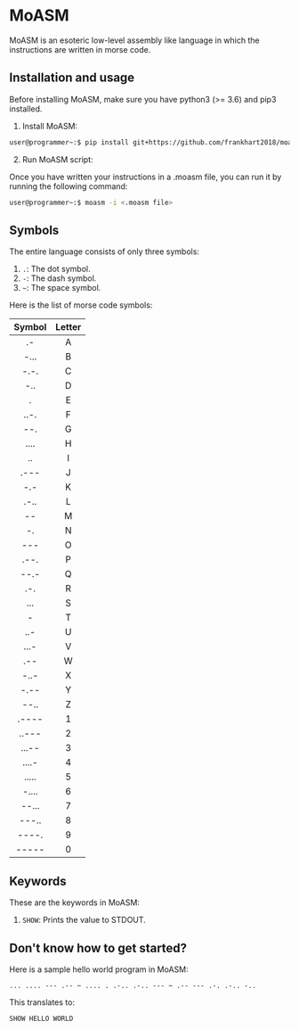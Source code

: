# MoASM

MoASM is an esoteric low-level assembly like language in which the instructions are written in morse code.

## Installation and usage

Before installing MoASM, make sure you have python3 (>= 3.6) and pip3 installed.

1. Install MoASM:

```bash
user@programmer~:$ pip install git+https://github.com/frankhart2018/moasm.git
```

2. Run MoASM script:

Once you have written your instructions in a .moasm file, you can run it by running the following command:

```bash
user@programmer~:$ moasm -i <.moasm file>
```

## Symbols

The entire language consists of only three symbols:

1. `.`: The dot symbol.
2. `-`: The dash symbol.
3. `~`: The space symbol.

Here is the list of morse code symbols:

| Symbol | Letter |
|:------:|:------:|
|   .-   |    A   |
|  -...  |    B   |
|  -.-.  |    C   |
|   -..  |    D   |
|    .   |    E   |
|  ..-.  |    F   |
|   --.  |    G   |
|  ....  |    H   |
|   ..   |    I   |
|  .---  |    J   |
|   -.-  |    K   |
|  .-..  |    L   |
|   --   |    M   |
|   -.   |    N   |
|   ---  |    O   |
|  .--.  |    P   |
|  --.-  |    Q   |
|   .-.  |    R   |
|   ...  |    S   |
|    -   |    T   |
|   ..-  |    U   |
|  ...-  |    V   |
|   .--  |    W   |
|  -..-  |    X   |
|  -.--  |    Y   |
|  --..  |    Z   |
|  .---- |    1   |
|  ..--- |    2   |
|  ...-- |    3   |
|  ....- |    4   |
|  ..... |    5   |
|  -.... |    6   |
|  --... |    7   |
|  ---.. |    8   |
|  ----. |    9   |
|  ----- |    0   |


## Keywords

These are the keywords in MoASM:

1. `SHOW`: Prints the value to STDOUT.

## Don't know how to get started?

Here is a sample hello world program in MoASM:

```
... .... --- .-- ~ .... . .-.. .-.. --- ~ .-- --- .-. .-.. -..
```

This translates to:

```
SHOW HELLO WORLD
```